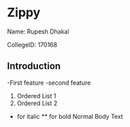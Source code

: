 # Zippy

Name: Rupesh Dhakal

CollegeID: 170168

## Introduction

-First feature 
-second feature 

1. Ordered List 1
2. Ordered List 2

* for italic
** for bold
Normal Body Text